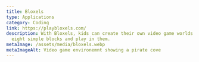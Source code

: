 ```yaml
---
title: Bloxels
type: Applications
category: Coding
link: https://playbloxels.com/
description: With Bloxels, kids can create their own video game worlds with
  eight simple blocks and play in them.
metaImage: /assets/media/bloxels.webp
metaImageAlt: Video game environemnt showing a pirate cove
---
```

